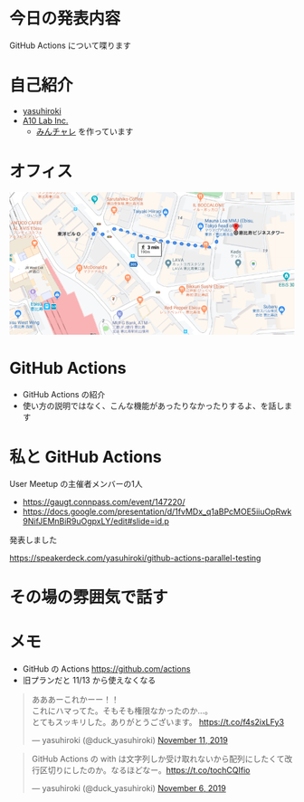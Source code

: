 # 今日の発表内容

GitHub Actions について喋ります

# 自己紹介

- [yasuhiroki](https://twitter.com/duck_yasuhiroki)
- [A10 Lab Inc.](https://a10lab.com/)
  - [みんチャレ](https://minchalle.com/) を作っています

# オフィス

![](./map.png)

# GitHub Actions

- GitHub Actions の紹介
- 使い方の説明ではなく、こんな機能があったりなかったりするよ、を話します

# 私と GitHub Actions

User Meetup の主催者メンバーの1人

- https://gaugt.connpass.com/event/147220/
- https://docs.google.com/presentation/d/1fvMDx_q1aBPcMOE5iiuOpRwk9NifJEMnBiR9uOgpxLY/edit#slide=id.p

発表しました

https://speakerdeck.com/yasuhiroki/github-actions-parallel-testing

# その場の雰囲気で話す


# メモ

- GitHub の Actions https://github.com/actions
- 旧プランだと 11/13 から使えなくなる

<blockquote class="twitter-tweet"><p lang="ja" dir="ltr">あああーこれかーー！！<br>これにハマってた。そもそも権限なかったのか...。<br>とてもスッキリした。ありがとうございます。 <a href="https://t.co/f4s2ixLFy3">https://t.co/f4s2ixLFy3</a></p>&mdash; yasuhiroki (@duck_yasuhiroki) <a href="https://twitter.com/duck_yasuhiroki/status/1193913415384752128?ref_src=twsrc%5Etfw">November 11, 2019</a></blockquote> <script async src="https://platform.twitter.com/widgets.js" charset="utf-8"></script>

<blockquote class="twitter-tweet"><p lang="ja" dir="ltr">GitHub Actions の with は文字列しか受け取れないから配列にしたくて改行区切りにしたのか。なるほどなー。<a href="https://t.co/tochCQIfio">https://t.co/tochCQIfio</a></p>&mdash; yasuhiroki (@duck_yasuhiroki) <a href="https://twitter.com/duck_yasuhiroki/status/1192094057914257410?ref_src=twsrc%5Etfw">November 6, 2019</a></blockquote> <script async src="https://platform.twitter.com/widgets.js" charset="utf-8"></script>
